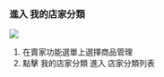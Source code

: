 ### 進入 我的店家分類

![](RackMultipart20230424-1-nn9xl2_html_365926b3cb26126a.png)

1. 在賣家功能選單上選擇商品管理
2. 點擊 我的店家分類 進入 店家分類列表
